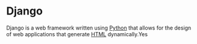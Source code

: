 # Django

Django is a web framework written using [Python](/wiki/Python) that allows for the design of web applications that generate [HTML](/wiki/HTML) dynamically.Yes
